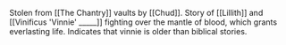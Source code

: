 Stolen from [[The Chantry]] vaults by [[Chud]].
Story of [[Lillith]] and [[Vinificus 'Vinnie' _____]] fighting over the mantle of blood, which grants everlasting life. Indicates that vinnie is older than biblical stories.